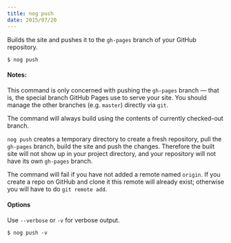 ```yaml
---
title: nog push
date: 2015/07/20
---
```


Builds the site and pushes it to the `gh-pages` branch of your GitHub repository.

```
$ nog push
```

#### Notes:

This command is only concerned with pushing the `gh-pages` branch &mdash; that is, the special branch GitHub Pages use to serve your site. You should manage the other branches (e.g. `master`) directly via `git`.

The command will always build using the contents of currently checked-out branch.

`nog push` creates a temporary directory to create a fresh repository, pull the `gh-pages` branch, build the site and push the changes.  Therefore the built site will not show up in your project directory, and your repository will not have its own `gh-pages` branch.

The command will fail if you have not added a remote named `origin`. If you create a repo on GitHub and clone it this remote will already exist; otherwise you will have to do `git remote add`.


#### Options
Use `--verbose` or `-v`  for verbose output.

```
$ nog push -v
```
